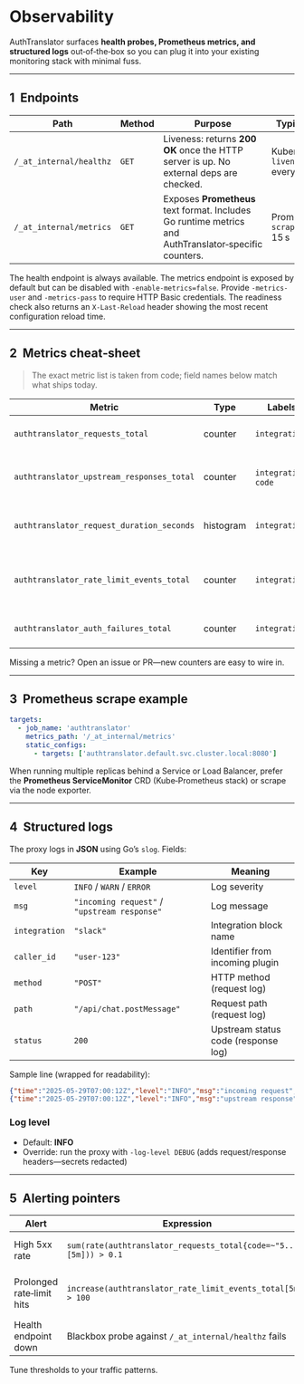 # Observability

AuthTranslator surfaces **health probes, Prometheus metrics, and structured logs** out‑of‑the‑box so you can plug it into your existing monitoring stack with minimal fuss.

---

## 1  Endpoints

| Path                    | Method | Purpose                                                                                               | Typical probe                         |
| ----------------------- | ------ | ----------------------------------------------------------------------------------------------------- | ------------------------------------- |
| `/_at_internal/healthz` | `GET`  | Liveness: returns **200 OK** once the HTTP server is up. No external deps are checked.                | Kubernetes `livenessProbe` every 10 s |
| `/_at_internal/metrics` | `GET`  | Exposes **Prometheus** text format. Includes Go runtime metrics and AuthTranslator‑specific counters. | Prometheus `scrape_interval` 15 s     |

The health endpoint is always available. The metrics endpoint is exposed by
default but can be disabled with `-enable-metrics=false`. Provide
`-metrics-user` and `-metrics-pass` to require HTTP Basic credentials. The
readiness check also returns an `X-Last-Reload` header showing the most recent
configuration reload time.

---

## 2  Metrics cheat‑sheet

> The exact metric list is taken from code; field names below match what ships today.

| Metric                                     | Type      | Labels                     | Description                                                          |
| ------------------------------------------ | --------- | -------------------------- | -------------------------------------------------------------------- |
| `authtranslator_requests_total`            | counter   | `integration`               | Total requests processed per integration. |
| `authtranslator_upstream_responses_total`  | counter   | `integration`, `code`       | HTTP status codes returned by upstreams. |
| `authtranslator_request_duration_seconds`  | histogram | `integration`               | Histogram of upstream request latency. |
| `authtranslator_rate_limit_events_total`   | counter   | `integration`               | Incremented when a request is rejected with 429. |
| `authtranslator_auth_failures_total`       | counter   | `integration`               | Authentication plugin failures. |

Missing a metric? Open an issue or PR—new counters are easy to wire in.

---

## 3  Prometheus scrape example

```yaml
targets:
  - job_name: 'authtranslator'
    metrics_path: '/_at_internal/metrics'
    static_configs:
      - targets: ['authtranslator.default.svc.cluster.local:8080']
```

When running multiple replicas behind a Service or Load Balancer, prefer the **Prometheus ServiceMonitor** CRD (Kube‑Prometheus stack) or scrape via the node exporter.

---

## 4  Structured logs

The proxy logs in **JSON** using Go’s `slog`. Fields:

| Key           | Example                   | Meaning                                                     |
| ------------- | ------------------------- | ----------------------------------------------------------- |
| `level`       | `INFO` / `WARN` / `ERROR` | Log severity                                                |
| `msg`         | `"incoming request"` / `"upstream response"` | Log message |
| `integration` | `"slack"`                 | Integration block name |
| `caller_id`   | `"user-123"`              | Identifier from incoming plugin |
| `method`      | `"POST"`                  | HTTP method (request log) |
| `path`        | `"/api/chat.postMessage"` | Request path (request log) |
| `status`      | `200`                     | Upstream status code (response log) |

Sample line (wrapped for readability):

```json
{"time":"2025-05-29T07:00:12Z","level":"INFO","msg":"incoming request","method":"POST","integration":"slack","path":"/api/chat.postMessage","caller_id":"user-123"}
{"time":"2025-05-29T07:00:12Z","level":"INFO","msg":"upstream response","integration":"slack","status":200}
```

### Log level

* Default: **INFO**
* Override: run the proxy with `-log-level DEBUG` (adds request/response headers—secrets redacted)

---

## 5  Alerting pointers

| Alert                     | Expression                                                        | Rationale                        |
| ------------------------- | ----------------------------------------------------------------- | -------------------------------- |
| High 5xx rate             | `sum(rate(authtranslator_requests_total{code=~"5.."}[5m])) > 0.1` | Upstream failures or mis‑config. |
| Prolonged rate‑limit hits | `increase(authtranslator_rate_limit_events_total[5m]) > 100`    | Callers need higher quota.       |
| Health endpoint down      | Blackbox probe against `/_at_internal/healthz` fails              | Pod crash or network break.      |

Tune thresholds to your traffic patterns.

